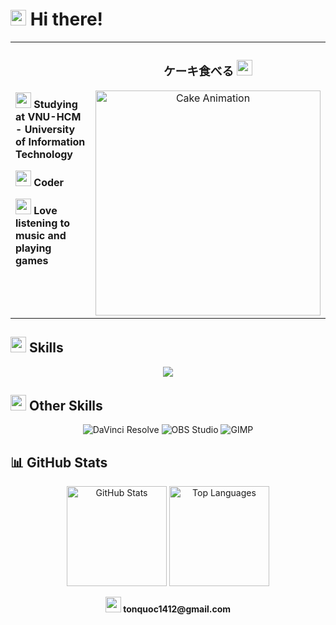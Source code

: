 
# <img src="https://fonts.gstatic.com/s/e/notoemoji/latest/1f44b/512.gif" width ="25"><b> Hi there!</b>

<table border="0" cellspacing="0" cellpadding="0" style="border: 0px;">
<tr>
<td width="70%" style="border: none;">

<img src="https://fonts.gstatic.com/s/e/notoemoji/latest/1f393/512.gif" width ="25"><b> Studying at VNU-HCM - University of Information Technology</b>
  
<img src="https://fonts.gstatic.com/s/e/notoemoji/latest/1f680/512.gif" width ="25"><b> Coder</b>

<img src="https://fonts.gstatic.com/s/e/notoemoji/latest/1f3b6/512.gif" width ="25"><b> Love listening to music and playing games</b>



</td>
<td width="30%" style="border: none;">
<div align="center">
  <h3>ケーキ食べる  <img src="https://fonts.gstatic.com/s/e/notoemoji/latest/1f382/512.gif" width ="25"></h3>
  <img src="output.gif" alt="Cake Animation" width="360"/>
</div>
</td>
</tr>
</table>


## <img src="https://media2.giphy.com/media/QssGEmpkyEOhBCb7e1/giphy.gif?cid=ecf05e47a0n3gi1bfqntqmob8g9aid1oyj2wr3ds3mg700bl&rid=giphy.gif" width ="25"><b> Skills</b>
<p align="center">
  <a href="https://skillicons.dev">
    <img src="https://skillicons.dev/icons?i=cpp,python,pycharm,git,docker,postgres,linux,neovim" />
  </a>
</p>

## <img src="https://fonts.gstatic.com/s/e/notoemoji/latest/1f3af/512.gif" width ="25"><b> Other Skills</b>
<p align="center">
  <img alt="DaVinci Resolve" src="https://img.shields.io/badge/DaVinci%20Resolve-233A51?style=for-the-badge&logo=DaVinci-Resolve&logoColor=white"/>
  <img alt="OBS Studio" src="https://img.shields.io/badge/OBS%20Studio-302E31?style=for-the-badge&logo=OBS-Studio&logoColor=white"/>
  <img alt="GIMP" src="https://img.shields.io/badge/GIMP-5C5543?style=for-the-badge&logo=GIMP&logoColor=white"/>
</p>

## 📊 GitHub Stats
<p align="center">
  <img src="https://github-readme-stats.vercel.app/api?username=Niifuji&theme=tokyonight&hide_border=true&show_icons=true&count_private=true" alt="GitHub Stats" height="160"/>
  <img src="https://github-readme-stats.vercel.app/api/top-langs/?username=Niifuji&theme=tokyonight&hide_border=true&layout=compact" alt="Top Languages" height="160"/>
</p>

<p align="center">
<img src="https://fonts.gstatic.com/s/e/notoemoji/latest/1f48c/512.gif" width ="25"><b> tonquoc1412@gmail.com</b>
</p>
